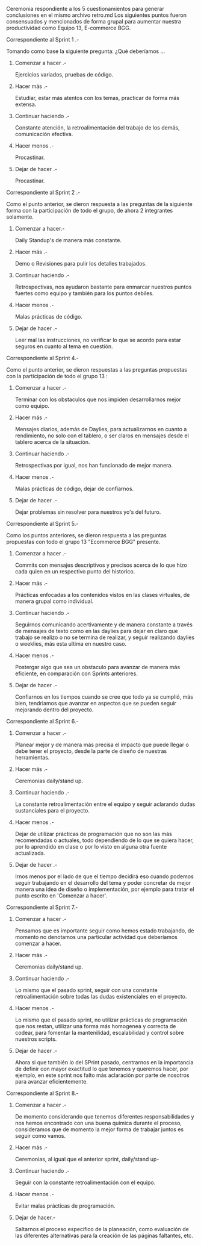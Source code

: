 Ceremonia respondiente a los 5 cuestionamientos para generar conclusiones en el mismo archivo retro.md
Los siguientes puntos fueron consensuados y mencionados de forma grupal para aumentar nuestra productividad
como Equipo 13, E-commerce BGG.




Correspondiente al Sprint 1 .-

Tomando como base la siguiente pregunta: ¿Qué deberíamos ...
1. Comenzar a hacer .- 

    Ejercicios variados, pruebas de código.

2. Hacer más .-

    Estudiar, estar más atentos con los temas, practicar de forma más extensa.

3. Continuar haciendo .-

    Constante atención, la retroalimentación del trabajo de los demás, comunicación efectiva.

4. Hacer menos .-

    Procastinar.

5. Dejar de hacer .-

    Procastinar.




Correspondiente al Sprint 2 .-

Como el punto anterior, se dieron respuesta a las preguntas de la siguiente forma con la participación de todo el grupo, de 
ahora 2 integrantes solamente.


1. Comenzar a hacer.-

	Daily Standup's de manera más constante.

2. Hacer más .- 

	Demo o Revisiones para pulir los detalles trabajados.

3. Continuar haciendo .-

	Retrospectivas, nos ayudaron bastante para enmarcar nuestros puntos fuertes como equipo y también para los puntos 
	debiles.

4. Hacer menos .- 

	Malas prácticas de código.

5. Dejar de hacer .-

	Leer mal las instrucciones, no verificar lo que se acordo para estar seguros en cuanto al tema en cuestión.

Correspondiente al Sprint 4.-

Como el punto anterior, se dieron respuestas a las preguntas propuestas con la participación de todo el grupo 13 :

1. Comenzar a hacer .-

	Terminar con los obstaculos que nos impiden desarrollarnos mejor como equipo.

2. Hacer más .-
	
	Mensajes diarios, además de Daylies, para actualizarnos en cuanto a rendimiento, no solo con el tablero, o ser claros en mensajes desde el tablero acerca de la situación.

3. Continuar haciendo .-

	Retrospectivas por igual, nos han funcionado de mejor manera.

4. Hacer menos .-

	Malas prácticas de código, dejar de confiarnos.

5. Dejar de hacer .-

	Dejar problemas sin resolver para nuestros yo's del futuro.

Correspondiente al Sprint 5.-

Como los puntos anteriores, se dieron respuesta a las preguntas propuestas con todo el grupo 13 "Ecommerce BGG" presente.

1. Comenzar a hacer .-

	Commits con mensajes descriptivos y precisos acerca de lo que hizo cada quien en un respectivo punto del historico.

2. Hacer más .-

	Prácticas enfocadas a los contenidos vistos en las clases virtuales, de manera grupal como individual.

3. Continuar haciendo .-

	Seguirnos comunicando acertivamente y de manera constante a través de mensajes de texto como en las daylies para dejar en claro que trabajo se realizo o no se termina de realizar, y seguir realizando daylies o weeklies, más esta ultima en nuestro caso.

4. Hacer menos .-

	Postergar algo que sea un obstaculo para avanzar de manera más eficiente, en comparación con Sprints anteriores.

5. Dejar de hacer .-

	Confiarnos en los tiempos cuando se cree que todo ya se cumplió, más bien, tendriamos que avanzar en aspectos que se pueden seguir mejorando dentro del proyecto.

Correspondiente al Sprint 6.-

1. Comenzar a hacer .- 

	Planear mejor y de manera más precisa el impacto que puede llegar o debe tener el proyecto, desde la parte de diseño de nuestras herramientas.

2. Hacer más .- 

	Ceremonias daily/stand up.	

3. Continuar haciendo .-

	La constante retroalimentación entre el equipo y seguir aclarando dudas sustanciales para el proyecto.

4. Hacer menos .-

	Dejar de utilizar prácticas de programación que no son las más recomendadas o actuales, todo dependiendo de lo que se quiera hacer, por lo aprendido en clase o por lo visto en alguna otra fuente actualizada.

5. Dejar de hacer .-

	Irnos menos por el lado de que el tiempo decidirá eso cuando podemos seguir trabajando en el desarrollo del tema y poder concretar de mejor manera una idea de diseño o implementación, por ejemplo para tratar el punto escrito en 'Comenzar a hacer'.

	
Correspondiente al Sprint 7.-

1. Comenzar a hacer .-

	Pensamos que es importante seguir como hemos estado trabajando, de momento no denotamos una particular actividad que deberíamos comenzar a hacer.

2. Hacer más .-

	Ceremonias daily/stand up.

3. Continuar haciendo .-

	Lo mismo que el pasado sprint, seguir con una constante retroalimentación sobre todas las dudas existenciales en el proyecto.

4. Hacer menos .-

	Lo mismo que el pasado sprint, no utilizar prácticas de programación que nos restan, utilizar una forma más homogenea y correcta de codear, para fomentar la mantenilidad, escalabilidad y control sobre nuestros scripts.

5. Dejar de hacer .-

	Ahora si que también lo del SPrint pasado, centrarnos en la importancia de definir con mayor exactitud lo que tenemos y queremos hacer, por ejemplo, en este sprint nos falto más aclaración por parte de nosotros para avanzar eficientemente.

Correspondiente al Sprint 8.-

1. Comenzar a hacer .- 

	De momento considerando que tenemos diferentes responsabilidades y nos hemos encontrado con una buena química durante el proceso, consideramos que de momento la mejor forma de trabajar juntos es seguir como vamos.

2. Hacer más .-

	Ceremonias, al igual que el anterior sprint, daily/stand up-

3. Continuar haciendo .-

	Seguir con la constante retroalimentación con el equipo.

4. Hacer menos .-

	Evitar malas prácticas de programación.

5. Dejar de hacer.-

	Saltarnos el proceso específico de la planeación, como evaluación de las diferentes alternativas para la creación de las páginas faltantes, etc.
